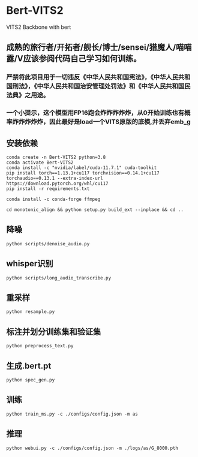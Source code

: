 # Bert-VITS2

VITS2 Backbone with bert
## 成熟的旅行者/开拓者/舰长/博士/sensei/猎魔人/喵喵露/V应该参阅代码自己学习如何训练。
### 严禁将此项目用于一切违反《中华人民共和国宪法》，《中华人民共和国刑法》，《中华人民共和国治安管理处罚法》和《中华人民共和国民法典》之用途。
### 一个小提示，这个模型用FP16跑会炸炸炸炸炸，从0开始训练也有概率炸炸炸炸炸，因此最好是load一个VITS原版的底模,并丢弃emb_g

## 安装依赖
```
conda create -n Bert-VITS2 python=3.8
conda activate Bert-VITS2
conda install -c "nvidia/label/cuda-11.7.1" cuda-toolkit
pip install torch==1.13.1+cu117 torchvision==0.14.1+cu117 torchaudio==0.13.1 --extra-index-url https://download.pytorch.org/whl/cu117
pip install -r requirements.txt

conda install -c conda-forge ffmpeg

cd monotonic_align && python setup.py build_ext --inplace && cd ..
```

## 降噪
```
python scripts/denoise_audio.py
```

## whisper识别
```
python scripts/long_audio_transcribe.py
```

## 重采样
```
python resample.py
```

## 标注并划分训练集和验证集
```
python preprocess_text.py
```

## 生成.bert.pt
```
python spec_gen.py
```

## 训练
```
python train_ms.py -c ./configs/config.json -m as
```

## 推理
```
python webui.py -c ./configs/config.json -m ./logs/as/G_8000.pth
```

